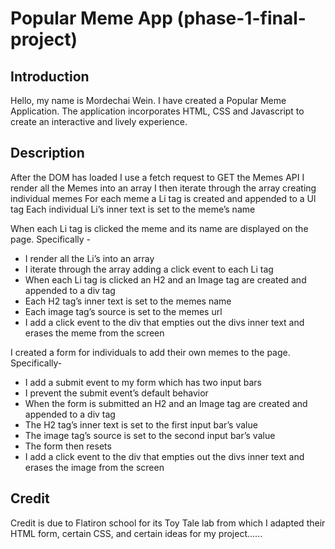  # Popular Meme App (phase-1-final-project)

 ## Introduction

Hello, my name is Mordechai Wein. I have created a Popular Meme Application. The application incorporates HTML, CSS and Javascript to create an interactive and lively experience.    

## Description 

After the DOM has loaded I use a fetch request to GET the Memes API
I render all the Memes into an array
I then iterate through the array creating individual memes 
For each meme a Li tag is created and appended to a Ul tag
Each individual Li’s inner text is set to the meme’s name

When each Li tag is clicked the meme and its name are displayed on the page. Specifically -
- I render all the Li’s into an array
- I iterate through the array adding a click event to each Li tag
- When each Li tag is clicked an H2 and an Image tag are created and appended to a div tag 
- Each H2 tag’s inner text is set to the memes name
- Each image tag’s source is set to the memes url
- I add a click event to the div that empties out the divs inner text and erases the meme from the screen

I created a form for individuals to add their own memes to the page. Specifically- 
- I add a submit event to my form which has two input bars
- I prevent the submit event’s default behavior
- When the form is submitted an H2 and an Image tag are created and appended to a div tag 
- The H2 tag’s inner text is set to the first input bar’s value
- The image tag’s source is set to the second input bar’s value
- The form then resets 
- I add a click event to the div that empties out the divs inner text and erases the image from the screen

## Credit 

Credit is due to Flatiron school for its Toy Tale lab from which I adapted their HTML form, certain CSS, and certain ideas for my project......